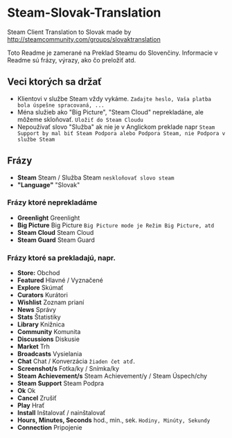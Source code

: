 # Steam-Slovak-Translation
Steam Client Translation to Slovak made by http://steamcommunity.com/groups/slovaktranslation

Toto Readme je zamerané na Preklad Steamu do Slovenčiny. Informacie v Readme sú frázy, výrazy, ako čo preložiť atd.

## Veci ktorých sa držať
- Klientovi v službe Steam vždy vykáme. `Zadajte heslo, Vaša platba bola úspešne spracovaná, ...`
- Ména služieb ako "Big Picture", "Steam Cloud" neprekladáne, ale môžeme skloňovať. `Uložiť do Steam Cloudu`
- Nepoužívať slovo "Služba" ak nie je v Anglickom preklade napr `Steam Support by mal biť Steam Podpora alebo Podpora Steam, nie Podpora v službe Steam`

## Frázy
- **Steam** Steam / Služba Steam `neskloňovať slovo steam`
- **"Language"** "Slovak"

### Frázy ktoré neprekladáme
- **Greenlight** Greenlight
- **Big Picture** Big Picture `Big Picture mode je Režim Big Picture, atd`
- **Steam Cloud** Steam Cloud
- **Steam Guard** Steam Guard

### Frázy ktoré sa prekladajú, napr.
- **Store:** Obchod
 - **Featured** Hlavné / Vyznačené
 - **Explore** Skúmať
 - **Curators** Kurátori
 - **Wishlist** Zoznam prianí
 - **News** Správy
 - **Stats** Štatistiky
- **Library** Knižnica
- **Community** Komunita
 - **Discussions** Diskusie
 - **Market** Trh
 - **Broadcasts** Vysielania
- **Chat** Chat / Konverzácia `žiaden čet atď.`
- **Screenshot/s** Fotka/ky / Snímka/ky
- **Steam Achievement/s** Steam Achievement/y / Steam Úspech/chy
- **Steam Support** Steam Podpra 
- **Ok** Ok
- **Cancel** Zrušiť
- **Play** Hrať
- **Install** Inštalovať / nainštalovať
- **Hours, Minutes, Seconds** hod., min., sek. `Hodiny, Minúty, Sekundy`
- **Connection** Pripojenie
